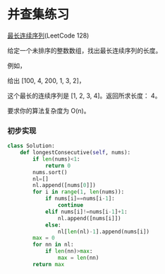 # 并查集练习

[最长连续序列](https://leetcode-cn.com/problems/longest-consecutive-sequence)(LeetCode 128)

给定一个未排序的整数数组，找出最长连续序列的长度。

例如，

给出 [100, 4, 200, 1, 3, 2]，

这个最长的连续序列是 [1, 2, 3, 4]。返回所求长度： 4。

要求你的算法复杂度为 O(n)。

### 初步实现

```python
class Solution:
    def longestConsecutive(self, nums):
        if len(nums)<1:
            return 0
        nums.sort()
        nl=[]
        nl.append([nums[0]])
        for i in range(1, len(nums)):
            if nums[i]==nums[i-1]:
                continue
            elif nums[i]!=nums[i-1]+1:
                nl.append([nums[i]])
            else:
                nl[len(nl)-1].append(nums[i])
        max = 0
        for nn in nl:
            if len(nn)>max:
                max = len(nn)
        return max
```
